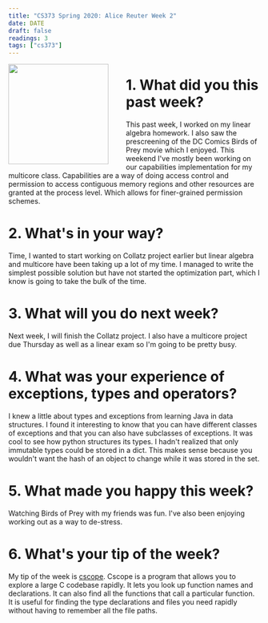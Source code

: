 ```yaml
---
title: "CS373 Spring 2020: Alice Reuter Week 2"
date: DATE
draft: false
readings: 3
tags: ["cs373"]
---
```


<img src="/img/cs373/linkedin.png" width="200" align="left" style="padding-right:2rem" />

# 1. What did you this past week?

This past week, I worked on my linear algebra homework. I also saw the prescreening of the DC Comics Birds of Prey movie which I enjoyed. This weekend I've mostly been working on our capabilities implementation for my multicore class. Capabilities are a way of doing access control and permission to access contiguous memory regions and other resources are granted at the process level.  Which allows for finer-grained permission schemes.

# 2. What's in your way?

Time, I wanted to start working on Collatz project earlier but linear algebra and multicore have been taking up a lot of my time. I managed to write the simplest possible solution but have not started the optimization part, which I know is going to take the bulk of the time.

# 3. What will you do next week?

Next week, I will finish the Collatz project. I also have a multicore project due Thursday as well as a linear exam so I'm going to be pretty busy. 

# 4. What was your experience of exceptions, types and operators? 

I knew a little about types and exceptions from learning Java in data structures. I found it interesting to know that you can have different classes of exceptions and that you can also have subclasses of exceptions. It was cool to see how python structures its types. I hadn't realized that only immutable types could be stored in a dict. This makes sense because you wouldn't want the hash of an object to change while it was stored in the set. 

# 5. What made you happy this week?

Watching Birds of Prey with my friends was fun. I've also been enjoying working out as a way to de-stress.


# 6. What's your tip of the week?

My tip of the week is [cscope](http://cscope.sourceforge.net/). Cscope is a program that allows you to explore a large C codebase rapidly. It lets you look up function names and declarations. It can also find all the functions that call a particular function. It is useful for finding the type declarations and files you need rapidly without having to remember all the file paths.
